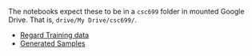 The notebooks expect these to be in a `csc699` folder in mounted Google Drive. That is, `drive/My Drive/csc699/`.

* [Regard Training data](https://drive.google.com/file/d/1dquLjDBS8mpWSL32h38XMnR7EeIPabT5/view?usp=sharing)
* [Generated Samples](https://drive.google.com/file/d/1o5otHg935GabNuPIIv3kGNnFbjIACFFT/view?usp=sharing)
